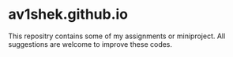 # av1shek.github.io
This repositry contains some of my assignments or miniproject. All suggestions are welcome to improve these codes.
